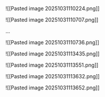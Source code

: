 ![[Pasted image 20251031110224.png]]

![[Pasted image 20251031110707.png]]

...

![[Pasted image 20251031110736.png]]


![[Pasted image 20251031113435.png]]

![[Pasted image 20251031113551.png]]

![[Pasted image 20251031113632.png]]

![[Pasted image 20251031113652.png]]

